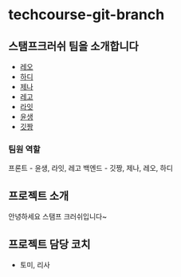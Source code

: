 # techcourse-git-branch

## 스탬프크러쉬 팀을 소개합니다

- [레오](leo.md)
- [하디](Hardy.md)
- [제나](jena.md)
- [레고](rego-intro.md)
- [라잇](./light-intro.md)
- [윤생](./yunseong.md)
- [깃짱](gitchan.md)

### 팀원 역할

프론트 - 윤생, 라잇, 레고
백엔드 - 깃짱, 제나, 레오, 하디

## 프로젝트 소개
안녕하세요 스탬프 크러쉬입니다~

## 프로젝트 담당 코치
- 토미, 리사
